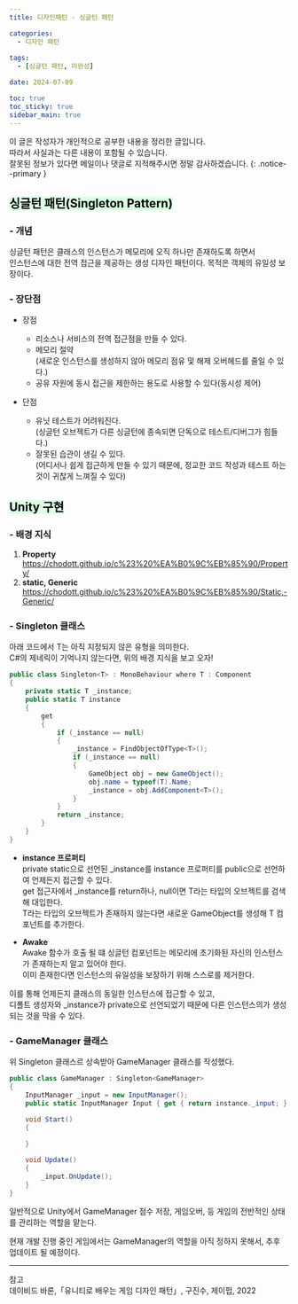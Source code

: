 ```yaml
---
title: 디자인패턴 - 싱글턴 패턴

categories:
  - 디자인 패턴
 
tags:
  - [싱글턴 패턴, 미완성]

date: 2024-07-09

toc: true
toc_sticky: true
sidebar_main: true
---
```


이 글은 작성자가 개인적으로 공부한 내용을 정리한 글입니다. <br>
따라서 사실과는 다른 내용이 포함될 수 있습니다.  <br>
잘못된 정보가 있다면 메일이나 댓글로 지적해주시면 정말 감사하겠습니다.
{: .notice--primary }

## <mark style = "background-color : #dcffe4"> 싱글턴 패턴(Singleton Pattern)

### - 개념
싱글턴 패턴은 클래스의 인스턴스가 메모리에 오직 하나만 존재하도록 하면서 <br>
인스턴스에 대한 전역 접근을 제공하는 생성 디자인 패턴이다. 목적은 객체의 유일성 보장이다.


### - 장단점

  - 장점

    - 리소스나 서비스의 전역 접근점을 만들 수 있다.
    - 메모리 절약<br>
      (새로운 인스턴스를 생성하지 않아 메모리 점유 및 해제 오버헤드를 줄일 수 있다.)
    - 공유 자원에 동시 접근을 제한하는 용도로 사용할 수 있다(동시성 제어)

  - 단점

    - 유닛 테스트가 어려워진다.<br>
      (싱글턴 오브젝트가 다른 싱글턴에 종속되면 단독으로 테스트/디버그가 힘들다.)
    - 잘못된 습관이 생길 수 있다. <br>
    (어디서나 쉽게 접근하게 만들 수 있기 때문에, 정교한 코드 작성과 테스트 하는 것이 귀찮게 느껴질 수 있다)


## <mark style = "background-color : #dcffe4"> Unity 구현

### - 배경 지식

1. **Property** <br>
https://chodott.github.io/c%23%20%EA%B0%9C%EB%85%90/Property/ <br>
2. **static, Generic** <br>
https://chodott.github.io/c%23%20%EA%B0%9C%EB%85%90/Static,-Generic/

### - Singleton 클래스
아래 코드에서 T는 아직 지정되지 않은 유형을 의미한다. <br>
C#의 제네릭이 기억나지 않는다면, 위의 배경 지식을 보고 오자!
``` c#
public class Singleton<T> : MonoBehaviour where T : Component
{
    private static T _instance;
    public static T instance
    {
        get
        {
            if (_instance == null)
            {
                _instance = FindObjectOfType<T>();
                if (_instance == null)
                {
                    GameObject obj = new GameObject();
                    obj.name = typeof(T).Name;
                    _instance = obj.AddComponent<T>();
                }
            }
            return _instance;
        }
    }
}
```
- **instance 프로퍼티** <br>
  private static으로 선언된 _instance를 instance 프로퍼티를 public으로 선언하여 언제든지 접근할 수 있다. <br>
  get 접근자에서 _instance를 return하나, null이면 T라는 타입의 오브젝트를 검색해 대입한다. <br>
  T라는 타입의 오브젝트가 존재하지 않는다면 새로운 GameObject를 생성해 T 컴포넌트를 추가한다.

- **Awake** <br>
  Awake 함수가 호출 될 떄 싱글턴 컴포넌트는 메모리에 초기화된 자신의 인스턴스가 존재하는지 알고 있어야 한다. <br>
  이미 존재한다면 인스턴스의 유일성을 보장하기 위해 스스로를 제거한다.


이를 통해 언제든지 클래스의 동일한 인스턴스에 접근할 수 있고,<br> 디폴트 생성자와 _instance가 private으로 선언되었기 때문에 다른 인스턴스의가 생성되는 것을 막을 수 있다.

### - GameManager 클래스
위 Singleton 클래스르 상속받아 GameManager 클래스를 작성했다.

``` c#
public class GameManager : Singleton<GameManager>
{
    InputManager _input = new InputManager();
    public static InputManager Input { get { return instance._input; } }

    void Start()
    {
        
    }

    void Update()
    {
        _input.OnUpdate();
    }
}
```
일반적으로 Unity에서 GameManager 점수 저장, 게임오버, 등 게임의 전반적인 상태를 관리하는 역할을 맡는다.

현재 개발 진행 중인 게임에서는 GameManager의 역할을 아직 정하지 못해서, 추후 업데이트 될 예정이다. 





---
참고 <br>
데이비드 바론,「유니티로 배우는 게임 디자인 패턴」, 구진수, 제이펍, 2022 <br>

